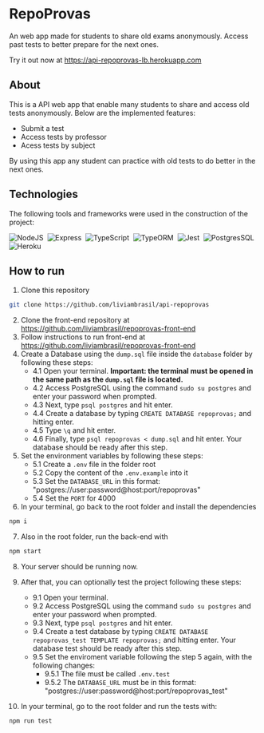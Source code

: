 # RepoProvas

An web app made for students to share old exams anonymously. Access past tests to better prepare for the next ones.

Try it out now at https://api-repoprovas-lb.herokuapp.com


## About

This is a API web app that enable many students to share and access old tests anonymously. Below are the implemented features:

- Submit a test
- Access tests by professor
- Acess tests by subject

By using this app any student can practice with old tests to do better in the next ones.

## Technologies
The following tools and frameworks were used in the construction of the project:<br>

  ![NodeJS](https://img.shields.io/badge/Node.js-339933?style=for-the-badge&logo=nodedotjs&logoColor=white)&nbsp;
  ![Express](https://img.shields.io/badge/Express.js-000000?style=for-the-badge&logo=express&logoColor=white)&nbsp;
  ![TypeScript](https://img.shields.io/badge/TypeScript-007ACC?style=for-the-badge&logo=typescript&logoColor=white)&nbsp;
  ![TypeORM](https://img.shields.io/badge/TypeORM-e23323?style=for-the-badge)&nbsp;
  ![Jest](https://img.shields.io/badge/Jest-C21325?style=for-the-badge&logo=jest&logoColor=white)&nbsp;
  ![PostgresSQL](https://img.shields.io/badge/PostgreSQL-316192?style=for-the-badge&logo=postgresql&logoColor=white)&nbsp;
  ![Heroku](https://img.shields.io/badge/Heroku-430098?style=for-the-badge&logo=heroku&logoColor=white)&nbsp;
  
  ## How to run

1. Clone this repository
```bash
git clone https://github.com/liviambrasil/api-repoprovas
```
2. Clone the front-end repository at https://github.com/liviambrasil/repoprovas-front-end
3. Follow instructions to run front-end at https://github.com/liviambrasil/repoprovas-front-end
4. Create a Database using the ``dump.sql`` file inside the ``database`` folder by following these steps:
    - 4.1 Open your terminal. **Important: the terminal must be opened in the same path as the ``dump.sql`` file is located.**
    - 4.2 Access PostgreSQL using the command ``sudo su postgres`` and enter your password when prompted.
    - 4.3 Next, type ``psql postgres`` and hit enter.
    - 4.4 Create a database by typing ``CREATE DATABASE repoprovas;`` and hitting enter.
    - 4.5 Type ``\q`` and hit enter.
    - 4.6 Finally, type ```psql repoprovas < dump.sql``` and hit enter. Your database should be ready after this step.
5. Set the environment variables by following these steps:
    - 5.1 Create a ``.env`` file in the folder root
    - 5.2 Copy the content of the ``.env.example`` into it
    - 5.3 Set the ``DATABASE_URL`` in this format: "postgres://user:password@host:port/repoprovas"
    - 5.4 Set the ``PORT`` for 4000
6. In your terminal, go back to the root folder and install the dependencies
```bash
npm i
```
7. Also in the root folder, run the back-end with
```bash
npm start
```
8. Your server should be running now.
9. After that, you can optionally test the project following these steps:
    - 9.1 Open your terminal.
    - 9.2 Access PostgreSQL using the command ``sudo su postgres`` and enter your password when prompted.
    - 9.3 Next, type ``psql postgres`` and hit enter.
    - 9.4 Create a test database by typing ``CREATE DATABASE repoprovas_test TEMPLATE repoprovas;`` and hitting enter. Your database test should be ready after this step.
    - 9.5 Set the enviroment variable following the step 5 again, with the following changes:
      - 9.5.1 The file must be called ``.env.test``
      - 9.5.2 The ``DATABASE_URL`` must be in this format: "postgres://user:password@host:port/repoprovas_test"

10. In your terminal, go to the root folder and run the tests with:
```bash
npm run test
```
